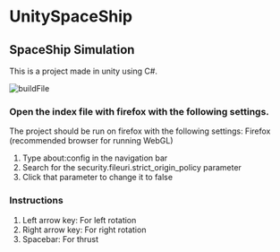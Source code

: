 # UnitySpaceShip
## SpaceShip Simulation
This is a project made in unity using C#. 

![buildFile](https://user-images.githubusercontent.com/47347846/124955955-1f6c1e80-e035-11eb-9396-3b9c37c493a4.gif)

### Open the index file with firefox with the following settings.

The project should be run on firefox with the following settings: 
Firefox (recommended browser for running WebGL)

1. Type about:config in the navigation bar
2. Search for the security.fileuri.strict_origin_policy parameter
3. Click that parameter to change it to false

### Instructions
1. Left arrow key: For left rotation
2. Right arrow key: For right rotation
3. Spacebar: For thrust

